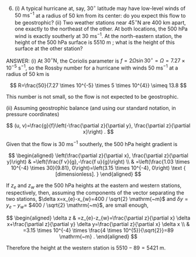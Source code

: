 6. (i) A typical hurricane at, say, $30^{\circ}$ latitude may have low-level winds of $50 \mathrm{~ms}^{-1}$ at a radius of 50 km from its center: do you expect this flow to be geostrophic?
(ii) Two weather stations near $45^{\circ} \mathrm{N}$ are 400 km apart, one exactly to the northeast of the other. At both locations, the 500 hPa wind is exactly southerly at $30 \mathrm{~ms}^{-1}$. At the north-eastern station, the height of the 500 hPa surface is 5510 m ; what is the height of this surface at the other station?

ANSWER:
(i) At $30^{\circ} \mathrm{N}$, the Coriolis parameter is $f=2 \Omega \sin 30^{\circ}=\Omega=7.27 \times 10^{-5} \mathrm{~s}^{-1}$, so the Rossby number for a hurricane with winds $50 \mathrm{~ms}^{-1}$ at a radius of 50 km is

$$
R=\frac{50}{7.27 \times 10^{-5} \times 5 \times 10^{4}} \simeq 13.8
$$

This number is not small, so the flow is not expected to be geostrophic.

(ii) Assuming geostrophic balance (and using our standard notation, in pressure coordinates)

$$
(u, v)=\frac{g}{f}\left(-\frac{\partial z}{\partial y}, \frac{\partial z}{\partial x}\right) .
$$

Given that the flow is $30 \mathrm{~ms}^{-1}$ southerly, the 500 hPa height gradient is

$$
\begin{aligned}
\left(\frac{\partial z}{\partial x}, \frac{\partial z}{\partial y}\right) & =\left(\frac{f v}{g},-\frac{f u}{g}\right) \\
& =\left(\frac{1.03 \times 10^{-4} \times 30}{9.81}, 0\right)=\left(3.15 \times 10^{-4}, 0\right) \text { [dimensionless]. }
\end{aligned}
$$

If $z_{e}$ and $z_{w}$ are the 500 hPa heights at the eastern and western stations, respectively, then, assuming the components of the vector separating the two stations, $\delta x=x_{e}-x_{w}=400 / \sqrt{2} \mathrm{~m}$ and $\delta y=y_{e}-y_{w}=$ $400 / \sqrt{2} \mathrm{~m}$, are small enough,

$$
\begin{aligned}
\delta z & =z_{e}-z_{w}=\frac{\partial z}{\partial x} \delta x+\frac{\partial z}{\partial y} \delta y=\frac{\partial z}{\partial x} \delta x \\
& =3.15 \times 10^{-4} \times \frac{4 \times 10^{5}}{\sqrt{2}}=89 \mathrm{~m} .
\end{aligned}
$$

Therefore the height at the western station is $5510-89=5421 \mathrm{~m}$.
